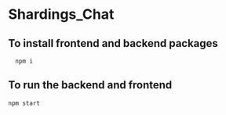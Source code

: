 # Shardings_Chat

## To install frontend and backend packages
```
  npm i
```

## To run the backend and frontend
```
npm start
```
